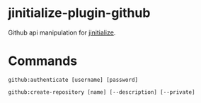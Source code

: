 # jinitialize-plugin-github

Github api manipulation for [jinitialize](https://github.com/nonetallt/jinitialize).

# Commands

```
github:authenticate [username] [password]

github:create-repository [name] [--description] [--private]
```
